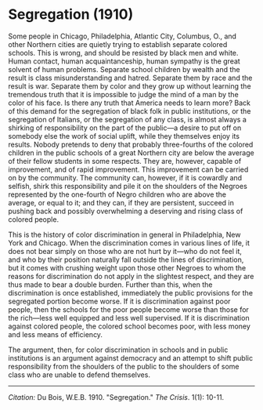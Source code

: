 # Segregation (1910)


Some people in Chicago, Philadelphia, Atlantic City, Columbus, O., and other Northern cities are quietly trying to establish separate colored schools. This is wrong, and should be resisted by black men and white. Human contact, human acquaintanceship, human sympathy is the great solvent of human problems. Separate school children by wealth and the result is class misunderstanding and hatred. Separate them by race and the result is war. Separate them by color and they grow up without learning the tremendous truth that it is impossible to judge the mind of a man by the color of his face. Is there any truth that America needs to learn more? Back of this demand for the segregation of black folk in public institutions, or the segregation of Italians, or the segregation of any class, is almost always a shirking of responsibility on the part of the public—a desire to put off on somebody else the work of social uplift, while they themselves enjoy its results. Nobody pretends to deny that probably three-fourths of the colored children in the public schools of a great Northern city are below the average of their fellow students in some respects. They are, however, capable of improvement, and of rapid improvement. This improvement can be carried on by the community. The community can, however, if it is cowardly and selfish, shirk this responsibility and pile it on the shoulders of the Negroes represented by the one-fourth of Negro children who are above the average, or equal to it; and they can, if they are persistent, succeed in pushing back and possibly overwhelming a deserving and rising class of colored people.

This is the history of color discrimination in general in Philadelphia, New York and Chicago. When the discrimination comes in various lines of life, it does not bear simply on those who are not hurt by it—who do not feel it, and who by their position naturally fall outside the lines of discrimination, but it comes with crushing weight upon those other Negroes to whom the reasons for discrimination do not apply in the slightest respect, and they are thus made to bear a double burden. Further than this, when the discrimination is once established, immediately the public provisions for the segregated portion become worse. If it is discrimination against poor people, then the schools for the poor people become worse than those for the rich—less well equipped and less well supervised. If it is discrimination against colored people, the colored school becomes poor, with less money and less means of efficiency.

The argument, then, for color discrimination in schools and in public institutions is an argument against democracy and an attempt to shift public responsibility from the shoulders of the public to the shoulders of some class who are unable to defend themselves.

______________
*Citation:* Du Bois, W.E.B. 1910. "Segregation." *The Crisis*. 1(1): 10-11.